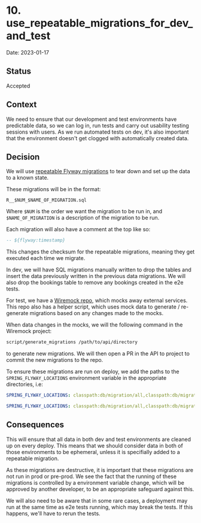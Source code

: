 # 10. use_repeatable_migrations_for_dev_and_test

Date: 2023-01-17

## Status

Accepted

## Context

We need to ensure that our development and test environments have
predictable data, so we can log in, run tests and carry out usability
testing sessions with users. As we run automated tests on dev, it's also
important that the environment doesn't get clogged with automatically
created data.

## Decision

We will use [repeatable Flyway migrations](https://flywaydb.org/blog/flyway-timestampsandrepeatables)
to tear down and set up the data to a known state.

These migrations will be in the format:

```text
R__$NUM_$NAME_OF_MIGRATION.sql
```

Where `$NUM` is the order we want the migration to be run in, and
`$NAME_OF_MIGRATION` is a description of the migration to be run.

Each migration will also have a comment at the top like so:

```sql
-- ${flyway:timestamp}
```

This changes the checksum for the repeatable migrations, meaning they
get executed each time we migrate.

In dev, we will have SQL migrations manually written to drop the
tables and insert the data previously written in the previous data
migrations. We will also drop the bookings table to remove any
bookings created in the e2e tests.

For test, we have a [Wiremock repo](https://github.com/ministryofjustice/hmpps-community-accommodation-wiremock),
which mocks away external services.
This repo also has a helper script, which uses mock data to generate /
re-generate migrations based on any changes made to the mocks.

When data changes in the mocks, we will the following command in
the Wiremock project:

```bash
script/generate_migrations /path/to/api/directory
```

to generate new migrations. We will then open a PR in the API to
project to commit the new migrations to the repo.

To ensure these migrations are run on deploy, we add the paths to the
`SPRING_FLYWAY_LOCATIONS` environment variable in the appropriate
directories, i.e:

```yaml
SPRING_FLYWAY_LOCATIONS: classpath:db/migration/all,classpath:db/migration/local+dev+test
```

```yaml
SPRING_FLYWAY_LOCATIONS: classpath:db/migration/all,classpath:db/migration/local+dev,classpath:db/migration/test
```

## Consequences

This will ensure that all data in both dev and test environments
are cleaned up on every deploy. This means that we should consider
data in both of those environments to be ephemeral, unless it is
specifially added to a repeatable migration.

As these migrations are destructive, it is important that these
migrations are not run in prod or pre-prod. We see the fact that
the running of these migrations is controlled by a environment
variable change, which will be approved by another developer, to
be an appropriate safeguard against this.

We will also need to be aware that in some rare cases, a
deployment may run at the same time as e2e tests running, which
may break the tests. If this happens, we'll have to rerun the
tests.
